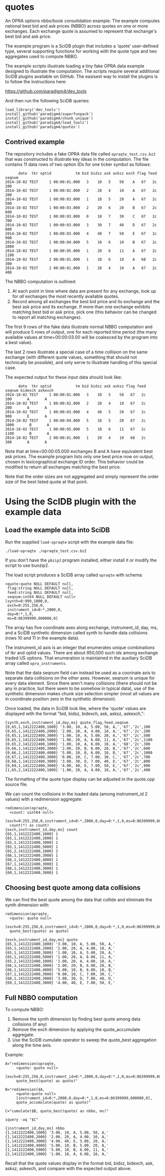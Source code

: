 quotes
======

An OPRA options nbbo/book consolidation example. The example computes national
best bid and ask prices (NBBO) across quotes on one or more exchanges. Each
exchange quote is assumed to represent that exchange's best bid and ask price.

The example program is a SciDB plugin that includes a 'quote' user-defined type,
several supporting functions for working with the quote type and two aggregates
used to compute NBBO.

The example scripts illustrate loading a tiny fake OPRA data example designed to
illustrate the computation. The scripts require several additional SciDB plugins
available on GitHub. The easisest way to install the plugins is to follow the
instructions here:

https://github.com/paradigm4/dev_tools

And then run the following SciDB queries:
```
load_library('dev_tools')
install_github('paradigm4/superfunpack')
install_github('paradigm4/chunk_unique')
install_github('paradigm4/load_tools')
install_github('paradigm4/quotes')
```

## Contrived example

The repository includes a fake OPRA data file called `opraqte_test.csv.bz2`
that was constructed to illustrate key ideas in the computation. The file
contains 11 data rows of two option IDs for one ticker symbol as follows:
```
      date  tkr optid           tm bid bidsz ask asksz exch flag feed seqnum
2014-10-02 TEST     1 00:00:01.000   3    10   5    50    A   67   2c    100
2014-10-02 TEST     1 00:00:02.000   2    20   4    10    A   67   2c    200
2014-10-02 TEST     1 00:00:03.000   1    10   5    20    A   67   2c    500
2014-10-02 TEST     1 00:00:03.000   2    20   6    20    B   67   2c    600
2014-10-02 TEST     1 00:00:03.000   0    10   7    30    C   67   2c    700
2014-10-02 TEST     1 00:00:03.000   3    30   7    40    D   67   2c    800
2014-10-02 TEST     1 00:00:03.000   4    40   7    50    E   67   2c    900
2014-10-02 TEST     1 00:00:04.000   5    10   6    10    B   67   2c   1000
2014-10-02 TEST     1 00:00:05.000   1    20   6    11    A   67   2c   1100
2014-10-02 TEST     2 00:00:01.000   1    10   6    10    A   68   2c    300
2014-10-02 TEST     2 00:00:01.000   1    20   4    10    A   67   2c    400
```
The NBBO computation is outlined:

1. At each point in time where data are present for any exchange, look up for
*all* exchanges the most recently available quotes.
2. Record among all exchanges the best bid price and its exchange and the
best ask price and its exchange. If more than one exchange exhibits matching
best bid or ask price, pick one (this behavior can be changed to report all
matching exchanges).

The first 9 rows of the fake data illustrate normal NBBO computation and will
produce 5 rows of output, one for each reported time period (the many available
values at time=00:00:03.00 will be coalesced by the program into a best value).

The last 2 rows illustrate a special case of a time collision on the same
exchange (with different quote values, something that should not technically
be possible), and only serve to illustrate handling of this special case.

The expected output for these input data should look like:
```
      date  tkr optid           tm bid bidsz ask asksz flag feed seqnum bidexch askexch
2014-10-02 TEST     1 00:00:01.000   3    10   5    50   67   2c    100       A       A
2014-10-02 TEST     1 00:00:02.000   2    20   4    10   67   2c    200       A       A
2014-10-02 TEST     1 00:00:03.000   4    40   5    20   67   2c    900       E       A
2014-10-02 TEST     1 00:00:04.000   5    10   5    20   67   2c   1000       B       A
2014-10-02 TEST     1 00:00:05.000   5    10   6    11   67   2c   1100       B       A
2014-10-02 TEST     2 00:00:01.000   1    20   4    10   68   2c    300       A       A
```

Note that at time=00:00:05.000 exchanges B and A have equivalent best ask
prices. The example program lists only one best price now on output, chosen in
lexicographical exchange ID order. This behavior could be modified to return
all exchanges matching the best price.

Note that the order sizes are not aggregated and simply represent the order size of
the best listed quote at that point.


# Using the ScIDB plugin with the example data

## Load the example data into SciDB

Run the supplied `load-opraqte` script with the example data file:

```
./load-opraqte ./opraqte_test.csv.bz2
```
If you don't have the `pbzip2` program installed, either install it or modify
the script to use bunzip2.

The load script produces a ScIDB array called `opraqte` with schema:
```
<quote:quote NULL DEFAULT null,
 flag:string NULL DEFAULT null,
 feed:string NULL DEFAULT null,
 seqnum:int64 NULL DEFAULT null>
[synth=0:999,1000,0,
 exch=0:255,256,0,
 instrument_id=0:*,2000,0,
 day=0:*,1,0,
 ms=0:86399999,600000,0]
```
The array has five coordinate axes along exchange, instrument_id, day, ms, and
a SciDB synthetic dimension called synth to handle data collisions (rows 10
and 11 in the example data).

The instrument_id axis is an integer that enumerates unique combinations
of tkr and optid values. There are about 850,000 such ids among exchange
traded US options. That enumeration is maintained in the auxiliary SciDB
array called `opra_instruments`.

Note that the data seqnum field can instead be used as a coorinate axis to
separate data collisions on the other axes. However, seqnum is unique for
every data element. Since there aren't many collisions (there should not be
any in practice, but there seem to be somehow in typical data), use of the
synthetic dimension makes chunk size selection simpler (most all values are
in coordinate position zero in the synthetic dimension).

Once loaded, the data in SciDB look like, where the 'quote' values are
displayed with the format "bid, bidsz, bidexch, ask, asksz, askexch,":
```
{synth,exch,instrument_id,day,ms} quote,flag,feed,seqnum
{0,65,1,1412222400,1000} '3.00, 10, A, 5.00, 50, A,','67','2c',100
{0,65,1,1412222400,2000} '2.00, 20, A, 4.00, 10, A,','67','2c',200
{0,65,1,1412222400,3000} '1.00, 10, A, 5.00, 20, A,','67','2c',500
{0,65,1,1412222400,5000} '1.00, 20, A, 6.00, 11, A,','67','2c',1100
{0,65,2,1412222400,1000} '1.00, 10, A, 6.00, 10, A,','68','2c',300
{0,66,1,1412222400,3000} '2.00, 20, B, 6.00, 20, B,','67','2c',600
{0,66,1,1412222400,4000} '5.00, 10, B, 6.00, 10, B,','67','2c',1000
{0,67,1,1412222400,3000} '0.00, 10, C, 7.00, 30, C,','67','2c',700
{0,68,1,1412222400,3000} '3.00, 30, D, 7.00, 40, D,','67','2c',800
{0,69,1,1412222400,3000} '4.00, 40, E, 7.00, 50, E,','67','2c',900
{1,65,2,1412222400,1000} '1.00, 20, A, 4.00, 10, A,','67','2c',400
```
The formatting of the quote type display can be adjusted in the
quote.cpp source file.

We can count the collisions in the loaded data (among instrument_id 2 values)
with a redimension aggregate:
```
redimension(opraqte, 
  <count: uint64 null>
    [exch=0:255,256,0,instrument_id=0:*,2000,0,day=0:*,1,0,ms=0:86399999,600000,0],
  count(*) as count)
{exch,instrument_id,day,ms} count
{65,1,1412222400,1000} 1
{65,1,1412222400,2000} 1
{65,1,1412222400,3000} 1
{65,1,1412222400,5000} 1
{65,2,1412222400,1000} 2
{66,1,1412222400,3000} 1
{66,1,1412222400,4000} 1
{67,1,1412222400,3000} 1
{68,1,1412222400,3000} 1
{69,1,1412222400,3000} 1
```

## Choosing best quote among data collisions

We can find the best quote among the data that collide and eliminate the synth
dimension with:
```
redimension(opraqte,
  <quote: quote null>
  [exch=0:255,256,0,instrument_id=0:*,2000,0,day=0:*,1,0,ms=0:86399999,600000,0],
  quote_best(quote) as quote)

{exch,instrument_id,day,ms} quote
{65,1,1412222400,1000} '3.00, 10, A, 5.00, 50, A,'
{65,1,1412222400,2000} '2.00, 20, A, 4.00, 10, A,'
{65,1,1412222400,3000} '1.00, 10, A, 5.00, 20, A,'
{65,1,1412222400,5000} '1.00, 20, A, 6.00, 11, A,'
{65,2,1412222400,1000} '1.00, 20, A, 4.00, 10, A,'
{66,1,1412222400,3000} '2.00, 20, B, 6.00, 20, B,'
{66,1,1412222400,4000} '5.00, 10, B, 6.00, 10, B,'
{67,1,1412222400,3000} '0.00, 10, C, 7.00, 30, C,'
{68,1,1412222400,3000} '3.00, 30, D, 7.00, 40, D,'
{69,1,1412222400,3000} '4.00, 40, E, 7.00, 50, E,'
```

## Full NBBO computation

To compute NBBO:

1. Remove the synth dimension by finding best quote among data collisions (if any)
2. Remove the exch dimension by applying the quote_accumulate aggregate.
3. Use the SciDB cumulate operator to sweep the quote_best aggregation along the
time axis.

Example:
```
A="redimension(opraqte,
     <quote: quote null>
     [exch=0:255,256,0,instrument_id=0:*,2000,0,day=0:*,1,0,ms=0:86399999,600000,0],
     quote_best(quote) as quote)"

B="redimension($A,
     <quote:quote null>
     [instrument_id=0:*,2000,0,day=0:*,1,0,ms=0:86399999,600000,0],
     quote_accumulate(quote) as quote)"

C="cumulate($B, quote_best(quote) as nbbo, ms)"

iquery -aq "$C"

{instrument_id,day,ms} nbbo
{1,1412222400,1000} '3.00, 10, A, 5.00, 50, A,'
{1,1412222400,2000} '2.00, 20, A, 4.00, 10, A,'
{1,1412222400,3000} '4.00, 40, E, 5.00, 20, A,'
{1,1412222400,4000} '5.00, 10, B, 5.00, 20, A,'
{1,1412222400,5000} '5.00, 10, B, 6.00, 11, A,'
{2,1412222400,1000} '1.00, 10, A, 6.00, 10, A,'
```
Recall that the quote values display in the format bid, bidsz, bidexch, ask,
asksz, askexch, and compare with the expected output above.
